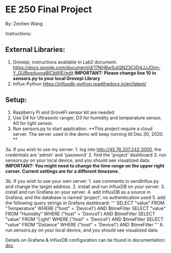 # EE 250 Final Project
By: Zechen Wang

Instructions:

## **External Libraries:**
  1) Grovepi, instructions available in Lab2 document. 
      https://docs.google.com/document/d/17NHBwSutQN23CijD4JJJOim-Y_GUBpsduvoaBICbWlE/edit
      **IMPORTANT: Please change line 10 in sensors.py to your local Grovepi Library**
  2) Influx-Python
      https://influxdb-python.readthedocs.io/en/latest/

## **Setup:**
  1. Raspberry Pi and GrovePi sensor kit are needed
  2. Use D4 for Ultrasonic ranger, D3 for humidity and temperature sensor, A0 for light sensor.
  3. Run sensors.py to start application.
  **This project require a cloud server. The server used in the demo will keep running till Dec.30, 2020. **

  3a. If you wish to use my server:
    1. log into http://45.76.207.242:3000, the credentials are 'admin' and 'password'
    2. find the 'project' dashboard
    3. run sensors.py on your local device, and you should see visualized data.
       **IMPORTANT: You might need to change the time range on the upper right corner. Current settings are for a different timezone.**

  3b. If you wish to use your own server:
    1. see comments in sendInflux.py and change the target address.
    2. install and run influxDB on your server.
    3. install and run Grafana on your server.
    4. add InfluxDB as a source in Grafana, and the database is named 'project', no authentication used
    5. add the following query strings in Grafana dashboard:
        '''
        SELECT "value" FROM "Temperature" WHERE ("host" = 'Device1') AND $timeFilter
        SELECT "value" FROM "Humidity" WHERE ("host" = 'Device1') AND $timeFilter
        SELECT "value" FROM "Light" WHERE ("host" = 'Device1') AND $timeFilter
        SELECT "value" FROM "Distance" WHERE ("host" = 'Device1') AND $timeFilter
        '''
    6. run sensors.py on your local device, and you should see visualized data.

Details on Grafana & InfluxDB configuration can be found in documentation:
[doc](https://github.com/ZechenWangUSC/finalProject_ee250/blob/master/ref.pdf)
